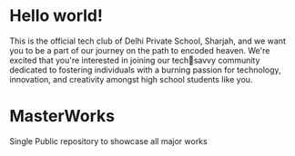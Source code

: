 # Hello world!

This is the official tech club of Delhi Private School, Sharjah, and we want you to be a part of our 
journey on the path to encoded heaven. We're excited that you're interested in joining our techsavvy community dedicated to fostering individuals with a burning passion for technology, 
innovation, and creativity amongst high school students like you.

# MasterWorks
Single Public repository to showcase all major works
